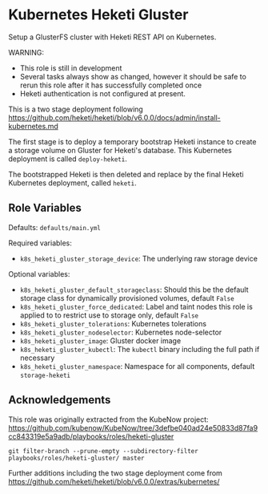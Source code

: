 # Kubernetes Heketi Gluster

Setup a GlusterFS cluster with Heketi REST API on Kubernetes.

WARNING:
- This role is still in development
- Several tasks always show as changed, however it should be safe to rerun this role after it has successfully completed once
- Heketi authentication is not configured at present.

This is a two stage deployment following https://github.com/heketi/heketi/blob/v6.0.0/docs/admin/install-kubernetes.md

The first stage is to deploy a temporary bootstrap Heketi instance to create a storage volume on Gluster for Heketi's database.
This Kubernetes deployment is called `deploy-heketi`.

The bootstrapped Heketi is then deleted and replace by the final Heketi Kubernetes deployment, called `heketi`.


Role Variables
--------------

Defaults: `defaults/main.yml`

Required variables:
- `k8s_heketi_gluster_storage_device`: The underlying raw storage device

Optional variables:
- `k8s_heketi_gluster_default_storageclass`: Should this be the default storage class for dynamically provisioned volumes, default `False`
- `k8s_heketi_gluster_force_dedicated`: Label and taint nodes this role is applied to to restrict use to storage only, default `False`
- `k8s_heketi_gluster_tolerations`: Kubernetes tolerations
- `k8s_heketi_gluster_nodeselector`: Kubernetes node-selector
- `k8s_heketi_gluster_image`: Gluster docker image
- `k8s_heketi_gluster_kubectl`: The `kubectl` binary including the full path if necessary
- `k8s_heketi_gluster_namespace`: Namespace for all components, default `storage-heketi`


## Acknowledgements

This role was originally extracted from the KubeNow project: https://github.com/kubenow/KubeNow/tree/3defbe040ad24e50833d87fa9cc843319e5a9adb/playbooks/roles/heketi-gluster

    git filter-branch --prune-empty --subdirectory-filter playbooks/roles/heketi-gluster/ master

Further additions including the two stage deployment come from https://github.com/heketi/heketi/blob/v6.0.0/extras/kubernetes/
